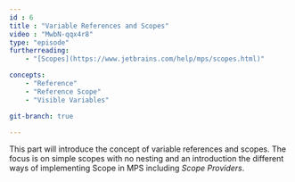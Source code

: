 ```yaml
---
id : 6
title : "Variable References and Scopes"
video : "MwbN-qqx4r8"
type: "episode"
furtherreading:
    - "[Scopes](https://www.jetbrains.com/help/mps/scopes.html)"

concepts:
    - "Reference"
    - "Reference Scope"
    - "Visible Variables"

git-branch: true

---
```


This part will introduce the concept of variable references and scopes. The focus is on simple scopes with no nesting 
and an introduction the different ways of implementing Scope in MPS including _Scope Providers_. 